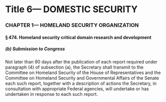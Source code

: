 
# Title 6— DOMESTIC SECURITY
### CHAPTER 1— HOMELAND SECURITY ORGANIZATION
#### § 474. Homeland security critical domain research and development
##### (b) Submission to Congress

Not later than 90 days after the publication of each report required under paragraph (4) of subsection (a), the Secretary shall transmit to the Committee on Homeland Security of the House of Representatives and the Committee on Homeland Security and Governmental Affairs of the Senate each such report, together with a description of actions the Secretary, in consultation with appropriate Federal agencies, will undertake or has undertaken in response to each such report.
